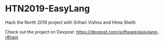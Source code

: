 # HTN2019-EasyLang
Hack the North 2019 project with Srihari Vishnu and Hima Sheth.

Check out the project on Devpost: https://devpost.com/software/easylang-r8haoj
